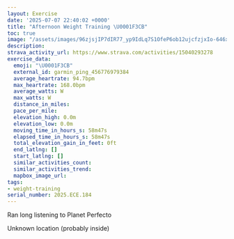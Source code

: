 ```yaml
---
layout: Exercise
date: '2025-07-07 22:40:02 +0000'
title: "Afternoon Weight Training \U0001F3CB️"
toc: true
image: "/assets/images/96zjsjIP7dIR77_yp9IdLq7S1OfeP6ob12ujcfzjxIo-646x2048.jpg.jpeg"
description:
strava_activity_url: https://www.strava.com/activities/15040293278
exercise_data:
  emoji: "\U0001F3CB️"
  external_id: garmin_ping_456776979384
  average_heartrate: 94.7bpm
  max_heartrate: 168.0bpm
  average_watts: W
  max_watts: W
  distance_in_miles:
  pace_per_mile:
  elevation_high: 0.0m
  elevation_low: 0.0m
  moving_time_in_hours_s: 58m47s
  elapsed_time_in_hours_s: 58m47s
  total_elevation_gain_in_feet: 0ft
  end_latlng: []
  start_latlng: []
  similar_activities_count:
  similar_activities_trend:
  mapbox_image_url:
tags:
- weight-training
serial_number: 2025.ECE.184
---
```

Ran long listening to Planet Perfecto

Unknown location (probably inside)
